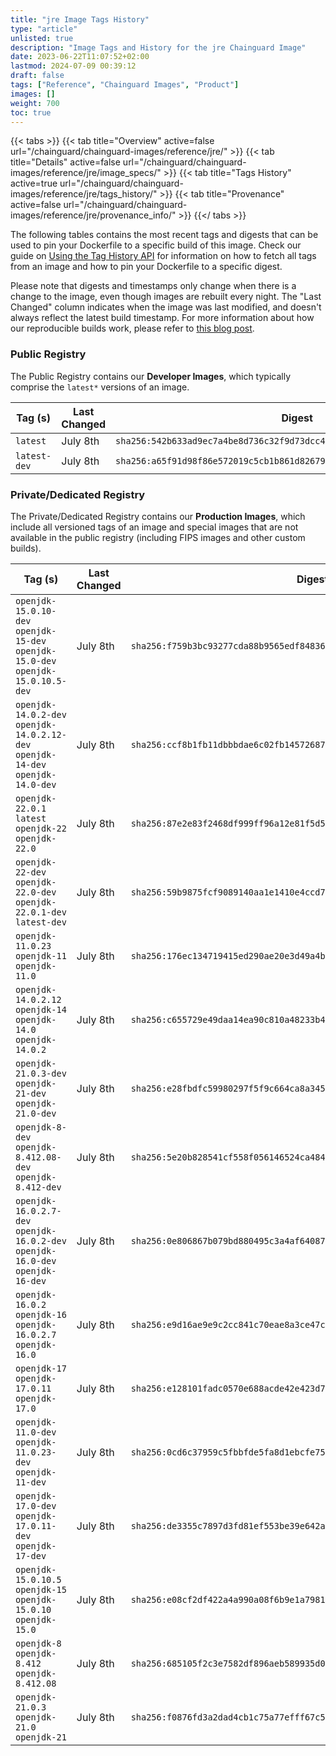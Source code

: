 ```yaml
---
title: "jre Image Tags History"
type: "article"
unlisted: true
description: "Image Tags and History for the jre Chainguard Image"
date: 2023-06-22T11:07:52+02:00
lastmod: 2024-07-09 00:39:12
draft: false
tags: ["Reference", "Chainguard Images", "Product"]
images: []
weight: 700
toc: true
---
```


{{< tabs >}}
{{< tab title="Overview" active=false url="/chainguard/chainguard-images/reference/jre/" >}}
{{< tab title="Details" active=false url="/chainguard/chainguard-images/reference/jre/image_specs/" >}}
{{< tab title="Tags History" active=true url="/chainguard/chainguard-images/reference/jre/tags_history/" >}}
{{< tab title="Provenance" active=false url="/chainguard/chainguard-images/reference/jre/provenance_info/" >}}
{{</ tabs >}}

The following tables contains the most recent tags and digests that can be used to pin your Dockerfile to a specific build of this image. Check our guide on [Using the Tag History API](/chainguard/chainguard-images/using-the-tag-history-api/) for information on how to fetch all tags from an image and how to pin your Dockerfile to a specific digest.

Please note that digests and timestamps only change when there is a change to the image, even though images are rebuilt every night. The "Last Changed" column indicates when the image was last modified, and doesn't always reflect the latest build timestamp. For more information about how our reproducible builds work, please refer to [this blog post](https://www.chainguard.dev/unchained/reproducing-chainguards-reproducible-image-builds).

### Public Registry
The Public Registry contains our **Developer Images**, which typically comprise the `latest*` versions of an image.

| Tag (s)       | Last Changed | Digest                                                                    |
|---------------|--------------|---------------------------------------------------------------------------|
|  `latest`     | July 8th     | `sha256:542b633ad9ec7a4be8d736c32f9d73dcc46d5dd815bda2d89e134f52c3501778` |
|  `latest-dev` | July 8th     | `sha256:a65f91d98f86e572019c5cb1b861d826794865c25a86d02da2ee3b591a3d8757` |


### Private/Dedicated Registry
The Private/Dedicated Registry contains our **Production Images**, which include all versioned tags of an image and special images that are not available in the public registry (including FIPS images and other custom builds).

| Tag (s)                                                                            | Last Changed | Digest                                                                    |
|------------------------------------------------------------------------------------|--------------|---------------------------------------------------------------------------|
|  `openjdk-15.0.10-dev` `openjdk-15-dev` `openjdk-15.0-dev` `openjdk-15.0.10.5-dev` | July 8th     | `sha256:f759b3bc93277cda88b9565edf848363da4494d9e93f7a3a5b05ab06127c15b3` |
|  `openjdk-14.0.2-dev` `openjdk-14.0.2.12-dev` `openjdk-14-dev` `openjdk-14.0-dev`  | July 8th     | `sha256:ccf8b1fb11dbbbdae6c02fb14572687e8a655e27df7fc05f2c5bdcbf01809953` |
|  `openjdk-22.0.1` `latest` `openjdk-22` `openjdk-22.0`                             | July 8th     | `sha256:87e2e83f2468df999ff96a12e81f5d5c6fb2ca2c9e3b7da43884c068a1ccddc9` |
|  `openjdk-22-dev` `openjdk-22.0-dev` `openjdk-22.0.1-dev` `latest-dev`             | July 8th     | `sha256:59b9875fcf9089140aa1e1410e4ccd7dc5f03d4458ba19ca7e2097fdc926a429` |
|  `openjdk-11.0.23` `openjdk-11` `openjdk-11.0`                                     | July 8th     | `sha256:176ec134719415ed290ae20e3d49a4b94d10789ee3a7fe08aac035e1d987f505` |
|  `openjdk-14.0.2.12` `openjdk-14` `openjdk-14.0` `openjdk-14.0.2`                  | July 8th     | `sha256:c655729e49daa14ea90c810a48233b406eb574a623a05021d231986c46147311` |
|  `openjdk-21.0.3-dev` `openjdk-21-dev` `openjdk-21.0-dev`                          | July 8th     | `sha256:e28fbdfc59980297f5f9c664ca8a3453e5649a45f7ae7d420ce9c52ee4f7d386` |
|  `openjdk-8-dev` `openjdk-8.412.08-dev` `openjdk-8.412-dev`                        | July 8th     | `sha256:5e20b828541cf558f056146524ca484bdf305b31bc6301893292d4cb6f102355` |
|  `openjdk-16.0.2.7-dev` `openjdk-16.0.2-dev` `openjdk-16.0-dev` `openjdk-16-dev`   | July 8th     | `sha256:0e806867b079bd880495c3a4af640876853dfddd080e106a03809168fd26ea63` |
|  `openjdk-16.0.2` `openjdk-16` `openjdk-16.0.2.7` `openjdk-16.0`                   | July 8th     | `sha256:e9d16ae9e9c2cc841c70eae8a3ce47c7cf7e4d2815df1589691b5d20c059d408` |
|  `openjdk-17` `openjdk-17.0.11` `openjdk-17.0`                                     | July 8th     | `sha256:e128101fadc0570e688acde42e423d715032964bde517b5d5ecffa37c6e40373` |
|  `openjdk-11.0-dev` `openjdk-11.0.23-dev` `openjdk-11-dev`                         | July 8th     | `sha256:0cd6c37959c5fbbfde5fa8d1ebcfe752867d6f7bd98d29d2171400829288a5bb` |
|  `openjdk-17.0-dev` `openjdk-17.0.11-dev` `openjdk-17-dev`                         | July 8th     | `sha256:de3355c7897d3fd81ef553be39e642a78f46f1ef8919b336383b7007abbb199c` |
|  `openjdk-15.0.10.5` `openjdk-15` `openjdk-15.0.10` `openjdk-15.0`                 | July 8th     | `sha256:e08cf2df422a4a990a08f6b9e1a79814e8d75d3b86232ddcf5f9f0ace0f04ea6` |
|  `openjdk-8` `openjdk-8.412` `openjdk-8.412.08`                                    | July 8th     | `sha256:685105f2c3e7582df896aeb589935d0aa20c09ce3e1bde23d46cd7aad5f69f47` |
|  `openjdk-21.0.3` `openjdk-21.0` `openjdk-21`                                      | July 8th     | `sha256:f0876fd3a2dad4cb1c75a77efff67c50ed45fee5e20f653d6d303e7e4b85e127` |

